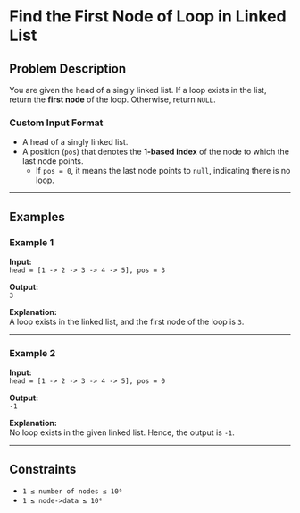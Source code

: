 # Find the First Node of Loop in Linked List

## Problem Description
You are given the head of a singly linked list. If a loop exists in the list, return the **first node** of the loop. Otherwise, return `NULL`.

### Custom Input Format
- A head of a singly linked list.
- A position (`pos`) that denotes the **1-based index** of the node to which the last node points.  
  - If `pos = 0`, it means the last node points to `null`, indicating there is no loop.

---

## Examples

### Example 1
**Input:**  
`head = [1 -> 2 -> 3 -> 4 -> 5], pos = 3`  

**Output:**  
`3`  

**Explanation:**  
A loop exists in the linked list, and the first node of the loop is `3`.

---

### Example 2
**Input:**  
`head = [1 -> 2 -> 3 -> 4 -> 5], pos = 0`  

**Output:**  
`-1`  

**Explanation:**  
No loop exists in the given linked list. Hence, the output is `-1`.

---

## Constraints
- `1 ≤ number of nodes ≤ 10⁶`  
- `1 ≤ node->data ≤ 10⁶`
